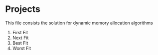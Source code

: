 # Projects
This file consists the solution for dynamic memory allocation algorithms

1. First Fit
2. Next Fit
3. Best Fit
4. Worst Fit
